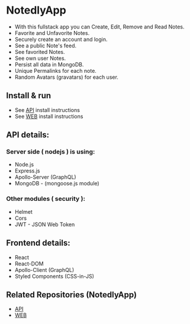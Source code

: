 # NotedlyApp
- With this fullstack app you can Create, Edit, Remove and Read Notes.
- Favorite and Unfavorite Notes.
- Securely create an account and login.
- See a public Note's feed. 
- See favorited Notes. 
- See own user Notes.
- Persist all data in MongoDB.
- Unique Permalinks for each note.
- Random Avatars (gravatars) for each user.



## Install & run
- See [API](https://github.com/d1gitalflow/NotedlyApp/tree/master/api#install--run-api) install instructions
- See [WEB](https://github.com/d1gitalflow/NotedlyApp/tree/master/web#install) install instructions




## API details:

### Server side ( nodejs ) is using:
- Node.js
- Express.js
- Apollo-Server (GraphQL)
- MongoDB - (mongoose.js module)


### Other modules ( security ):
- Helmet
- Cors
- JWT - JSON Web Token

## Frontend details:
- React
- React-DOM
- Apollo-Client (GraphQL)
- Styled Components (CSS-in-JS)



## Related Repositories (NotedlyApp)

- [API](https://github.com/d1gitalflow/NotedlyApp/tree/master/api)
- [WEB](https://github.com/d1gitalflow/NotedlyApp/tree/master/web)

